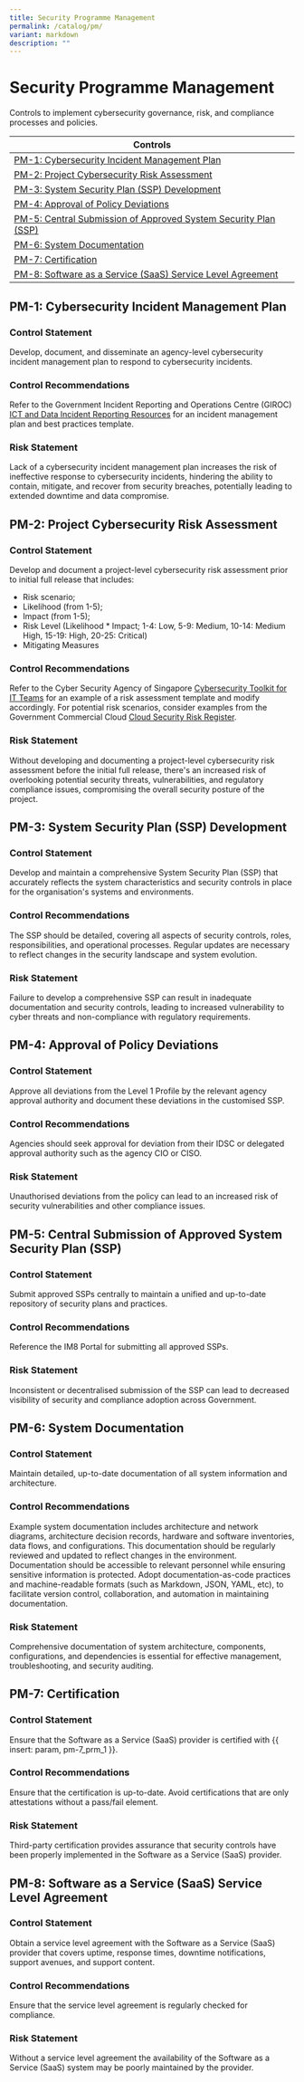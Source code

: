 ```yaml
---
title: Security Programme Management
permalink: /catalog/pm/
variant: markdown
description: ""
---
```

# Security Programme Management

Controls to implement cybersecurity governance, risk, and compliance processes and policies.

| Controls |
| ---- |
| [PM-1: Cybersecurity Incident Management Plan](#pm-1) |
| [PM-2: Project Cybersecurity Risk Assessment](#pm-2) |
| [PM-3: System Security Plan (SSP) Development](#pm-3) |
| [PM-4: Approval of Policy Deviations](#pm-4) |
| [PM-5: Central Submission of Approved System Security Plan (SSP)](#pm-5) |
| [PM-6: System Documentation](#pm-6) |
| [PM-7: Certification](#pm-7) |
| [PM-8: Software as a Service (SaaS) Service Level Agreement](#pm-8) |


<a id="pm-1"></a>
## PM-1: Cybersecurity Incident Management Plan

### Control Statement

Develop, document, and disseminate an agency-level cybersecurity incident management plan to respond to cybersecurity incidents.

### Control Recommendations

Refer to the Government Incident Reporting and Operations Centre (GIROC) [ICT and Data Incident Reporting Resources](https://gccprod.sharepoint.com/sites/GOVTECH-digitalgov/GIROC/SitePages/Useful-Resources.aspx) for an incident management plan and best practices template.

### Risk Statement

Lack of a cybersecurity incident management plan increases the risk of ineffective response to cybersecurity incidents, hindering the ability to contain, mitigate, and recover from security breaches, potentially leading to extended downtime and data compromise.



<a id="pm-2"></a>
## PM-2: Project Cybersecurity Risk Assessment

### Control Statement

Develop and document a project-level cybersecurity risk assessment prior to initial full release that includes:
 * Risk scenario;
 * Likelihood (from 1-5);
 * Impact (from 1-5);
 * Risk Level (Likelihood * Impact; 1-4: Low, 5-9: Medium, 10-14: Medium High, 15-19: High, 20-25: Critical)
 * Mitigating Measures


### Control Recommendations

Refer to the Cyber Security Agency of Singapore [Cybersecurity Toolkit for IT Teams](https://www.csa.gov.sg/our-programmes/support-for-enterprises/sg-cyber-safe-programme/cybersecurity-toolkits/cybersecurity-toolkit-for-it-teams) for an example of a risk assessment template and modify accordingly. For potential risk scenarios, consider examples from the Government Commercial Cloud [Cloud Security Risk Register](https://cloudplaybook.in.tech.gov.sg/confluence/display/CPP/3%29+Cloud+Security+Risk+Assessment).

### Risk Statement

Without developing and documenting a project-level cybersecurity risk assessment before the initial full release, there's an increased risk of overlooking potential security threats, vulnerabilities, and regulatory compliance issues, compromising the overall security posture of the project.



<a id="pm-3"></a>
## PM-3: System Security Plan (SSP) Development

### Control Statement

Develop and maintain a comprehensive System Security Plan (SSP) that accurately reflects the system characteristics and security controls in place for the organisation's systems and environments.

### Control Recommendations

The SSP should be detailed, covering all aspects of security controls, roles, responsibilities, and operational processes. Regular updates are necessary to reflect changes in the security landscape and system evolution.

### Risk Statement

Failure to develop a comprehensive SSP can result in inadequate documentation and security controls, leading to increased vulnerability to cyber threats and non-compliance with regulatory requirements.



<a id="pm-4"></a>
## PM-4: Approval of Policy Deviations

### Control Statement

Approve all deviations from the Level 1 Profile by the relevant agency approval authority and document these deviations in the customised SSP.

### Control Recommendations

Agencies should seek approval for deviation from their IDSC or delegated approval authority such as the agency CIO or CISO.

### Risk Statement

Unauthorised deviations from the policy can lead to an increased risk of security vulnerabilities and other compliance issues.



<a id="pm-5"></a>
## PM-5: Central Submission of Approved System Security Plan (SSP)

### Control Statement

Submit approved SSPs centrally to maintain a unified and up-to-date repository of security plans and practices.

### Control Recommendations

Reference the IM8 Portal for submitting all approved SSPs.

### Risk Statement

Inconsistent or decentralised submission of the SSP can lead to decreased visibility of security and compliance adoption across Government.



<a id="pm-6"></a>
## PM-6: System Documentation

### Control Statement

Maintain detailed, up-to-date documentation of all system information and architecture.

### Control Recommendations

Example system documentation includes architecture and network diagrams, architecture decision records, hardware and software inventories, data flows, and configurations. This documentation should be regularly reviewed and updated to reflect changes in the environment. Documentation should be accessible to relevant personnel while ensuring sensitive information is protected. Adopt documentation-as-code practices and machine-readable formats (such as Markdown, JSON, YAML, etc), to facilitate version control, collaboration, and automation in maintaining documentation.

### Risk Statement

Comprehensive documentation of system architecture, components, configurations, and dependencies is essential for effective management, troubleshooting, and security auditing.



<a id="pm-7"></a>
## PM-7: Certification

### Control Statement

Ensure that the Software as a Service (SaaS) provider is certified with {{ insert: param, pm-7_prm_1 }}.

### Control Recommendations

Ensure that the certification is up-to-date. Avoid certifications that are only attestations without a pass/fail element.

### Risk Statement

Third-party certification provides assurance that security controls have been properly implemented in the Software as a Service (SaaS) provider.



<a id="pm-8"></a>
## PM-8: Software as a Service (SaaS) Service Level Agreement

### Control Statement

Obtain a service level agreement with the Software as a Service (SaaS) provider that covers uptime, response times, downtime notifications, support avenues, and support content.

### Control Recommendations

Ensure that the service level agreement is regularly checked for compliance.

### Risk Statement

Without a service level agreement the availability of the Software as a Service (SaaS) system may be poorly maintained by the provider.




